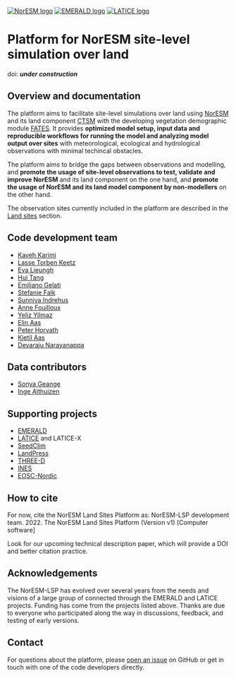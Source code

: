 
[![NorESM logo](https://tinyimg.io/i/9AdhM6J.png "the Norwegian Earth System Model")](https://www.noresm.org/)
[![EMERALD logo](https://tinyimg.io/i/O6Vkl1F.png "EMERALD project")](https://www.mn.uio.no/geo/english/research/projects/emerald/)
[![LATICE logo](https://tinyimg.io/i/4IM1ogh.png "Land-ATmosphere Interactions in Cold Environments research group")](https://www.mn.uio.no/geo/english/research/groups/latice/)


# Platform for NorESM site-level simulation over land

doi: ***under construction***

## Overview and documentation
The platform aims to facilitate site-level simulations over land using [NorESM](https://github.com/NorESMhub/NorESM) and its land component [CTSM](https://github.com/NorESMhub/CTSM) with the developing vegetation demographic module [FATES](https://github.com/NGEET/fates). It provides **optimized model setup, input data and reproducible workflows for running the model and analyzing model output over sites** with meteorological, ecological and hydrological observations with minimal techincal obstacles.

The platform aims to bridge the gaps between observations and modelling, and **promote the usage of site-level observations to test, validate and improve NorESM** and its land component on the one hand, and **promote the usage of NorESM and its land model component by non-modellers** on the other hand.

The observation sites currently included in the platform are described in the [Land sites](https://noresmhub.github.io/noresm-land-sites-platform/land-sites/) section. 

## Code development team
* [Kaveh Karimi](https://github.com/ka7eh)
* [Lasse Torben Keetz](https://github.com/lasseke)
* [Eva Lieungh](https://github.com/evalieungh)
* [Hui Tang](https://github.com/huitang-earth)
* [Emiliano Gelati](https://github.com/emiliano-gelati)
* [Stefanie Falk](https://github.com/ziu1986)
* [Sunniva Indrehus](https://github.com/sunnivin)
* [Anne Fouilloux](https://github.com/annefou)
* [Yeliz Yilmaz](https://github.com/yelizy)
* [Elin Aas](https://github.com/ecaas)
* [Peter Horvath](https://github.com/peterhor)
* [Kjetil Aas](https://github.com/kjetilaas)
* [Devaraju Narayanappa](https://github.com/devarajun)

## Data contributors
* [Sonya Geange](https://github.com/srg101)
* [Inge Althuizen](https://github.com/ingealthuizen)

## Supporting projects
* [EMERALD](https://www.mn.uio.no/geo/english/research/projects/emerald/)
* [LATICE](https://www.mn.uio.no/geo/english/research/groups/latice/) and LATICE-X
* [SeedClim](https://www.uib.no/en/rg/EECRG/55395/seedclim)
* [LandPress](https://www.uib.no/en/rg/EECRG/95156/landpress)
* [THREE-D](https://www.uib.no/en/rg/EECRG/126712/three-d)
* [INES](https://www.ines.noresm.org/)
* [EOSC-Nordic](https://www.eosc-nordic.eu/)

## How to cite
For now, cite the NorESM Land Sites Platform as: NorESM-LSP development team. 2022. The NorESM Land Sites Platform (Version v1) [Computer software]

Look for our upcoming technical description paper, which will provide a DOI and better citation practice.

## Acknowledgements
The NorESM-LSP has evolved over several years from the needs and visions of a large group of connected through the EMERALD and LATICE projects. Funding has come from the projects listed above. Thanks are due to everyone who participated along the way in discussions, feedback, and testing of early versions.

## Contact

For questions about the platform, please [open an issue](https://github.com/NorESMhub/noresm-land-sites-platform/issues/) on GitHub or get in touch with one of the code developers directly. 
